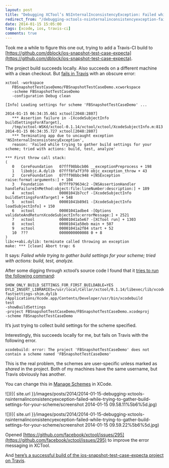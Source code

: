 ```yaml
---
layout: post
title: "Debugging XCTool’s NSInternalInconsistencyException: Failed while trying to gather build settings for your scheme"
redirect_from: "/debugging-xctools-nsinternalinconsistencyexception-failed-while-trying-to-gather-build-settings-for-your-scheme"
date: 2014-01-15 15:05:00
tags: [xcode, ios, travis-ci]
comments: true
---
```

Took me a while to figure this one out, trying to add a Travis-CI build to [https://github.com/dblock/ios-snapshot-test-case-expecta](https://github.com/dblock/ios-snapshot-test-case-expecta).

The project build succeeds locally. Also succeeds on a different machine with a clean checkout. But [fails in Travis](https://travis-ci.org/dblock/ios-snapshot-test-case-expecta/builds/16998345) with an obscure error:

```
xctool -workspace
   FBSnapshotTestCaseDemo/FBSnapshotTestCaseDemo.xcworkspace
   -scheme FBSnapshotTestCaseDemo
   -configuration Debug clean

[Info] Loading settings for scheme 'FBSnapshotTestCaseDemo' ...

2014-01-15 06:34:35.661 xctool[2048:2807]
   *** Assertion failure in -[XcodeSubjectInfo buildSettingsForATarget],
   /tmp/xctool-WSKd/xctool-0.1.14/xctool/xctool/XcodeSubjectInfo.m:813
2014-01-15 06:34:35.727 xctool[2048:2807]
   *** Terminating app due to uncaught exception 'NSInternalInconsistencyException',
   reason: 'Failed while trying to gather build settings for your scheme; tried with actions: build, test, analyze'

*** First throw call stack:
(
   0   CoreFoundation   07fff98bbcb06 __exceptionPreprocess + 198
   1   libobjc.A.dylib  07fff8fa7f3f0 objc_exception_throw + 43
   2   CoreFoundation   07fff98bbc948 +[NSException raise:format:arguments:] + 104
   3   Foundation       07fff979634c2 -[NSAssertionHandler handleFailureInMethod:object:file:lineNumber:description:] + 189
   4   xctool           00001041b7ccf -[XcodeSubjectInfo buildSettingsForATarget] + 548
   5   xctool           00001041b89d1 -[XcodeSubjectInfo loadSubjectInfo] + 150
   6   xctool           00001041adbe4 -[Options validateAndReturnXcodeSubjectInfo:errorMessage:] + 2521
   7   xctool           00001041a5e67 -[XCTool run] + 1303
   8   xctool           00001041a50eb main + 507
   9   xctool           00001041a2f84 start + 52
   10  ???              0000000000008 0 + 8
)
libc++abi.dylib: terminate called throwing an exception
make: *** [clean] Abort trap: 6
```

It says: _Failed while trying to gather build settings for your scheme; tried with actions: build, test, analyze._

After some digging through xctool’s source code I found that it [tries to run the following command](https://github.com/facebook/xctool/blob/master/xctool/xctool/XcodeSubjectInfo.m#L764):

```
SHOW_ONLY_BUILD_SETTINGS_FOR_FIRST_BUILDABLE=YES
DYLD_INSERT_LIBRARIES=/usr/local/Cellar/xctool/0.1.14/libexec/lib/xcodebuild-fastsettings-shim.dylib
/Applications/Xcode.app/Contents/Developer/usr/bin/xcodebuild
test
-showBuildSettings
-project FBSnapshotTestCaseDemo/FBSnapshotTestCaseDemo.xcodeproj
-scheme FBSnapshotTestCaseDemo
```

It’s just trying to collect build settings for the scheme specified.

Interestingly, this succeeds locally for me, but fails on Travis with the following error.

```
xcodebuild: error: The project 'FBSnapshotTestCaseDemo' does not contain a scheme named 'FBSnapshotTestCaseDemo'
```

This is the real problem, the schemes are user-specific unless marked as _shared_ in the project. Both of my machines have the same username, but Travis obviously has another.

You can change this in [Manage Schemes](https://developer.apple.com/library/ios/recipes/xcode_help-scheme_editor/Articles/SchemeManage.html) in XCode.

![]({{ site.url }}/images/posts/2014/2014-01-15-debugging-xctools-nsinternalinconsistencyexception-failed-while-trying-to-gather-build-settings-for-your-scheme/screenshot 2014-01-15 09.58.11%5b6%5d.jpg)

![]({{ site.url }}/images/posts/2014/2014-01-15-debugging-xctools-nsinternalinconsistencyexception-failed-while-trying-to-gather-build-settings-for-your-scheme/screenshot 2014-01-15 09.59.22%5b6%5d.jpg)

Opened [https://github.com/facebook/xctool/issues/295](https://github.com/facebook/xctool/issues/295) to improve the error messaging in XCTool.

And [here’s a successful build of the ios-snapshot-test-case-expecta project on Travis](https://travis-ci.org/dblock/ios-snapshot-test-case-expecta).
